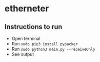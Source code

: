 # etherneter

## Instructions to run

- Open terminal
- Run `sudo pip3 install pypacker`
- Run `sudo python3 main.py --receiveOnly`
- See output
